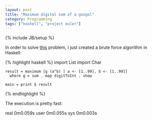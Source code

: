 ```yaml
---
layout: post
title: "Maximum digital sum of a googol"
category: Programming
tags: ["hashell", "project euler"]
---
```

{% include JB/setup %}

In order to solve
[this](http://projecteuler.net/index.php?section=problems&id=56) problem, I
just created a brute force algorithm in Haskell:

{% highlight haskell %}
    import List
    import Char
    
    result = maximum [g (a^b) | a <- [1..99], b <- [1..99]]
      where g = sum . map digitToInt . show
    
    main = print $ result
{% endhighlight %}

The execution is pretty fast:

real 0m0.059s
user 0m0.055s
sys 0m0.003s

